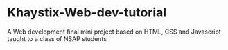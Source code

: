 # Khaystix-Web-dev-tutorial
A Web development final mini project based on HTML, CSS and Javascript taught to a class of NSAP students
